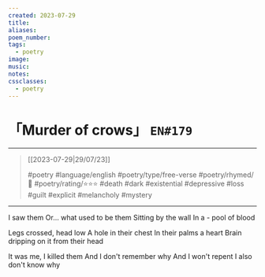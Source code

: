```yaml
---
created: 2023-07-29
title:
aliases:
poem_number:
tags:
  - poetry
image:
music:
notes:
cssclasses:
  - poetry
---
```

# 「Murder of crows」 `EN#179`

---

> [[2023-07-29|29/07/23]]
> 
> #poetry 
> #language/english 
> #poetry/type/free-verse 
> #poetry/rhymed/🔴 
> #poetry/rating/⭐⭐⭐ 
> #death #dark #existential #depressive #loss #guilt #explicit #melancholy #mystery 

---

I saw them
Or... what used to be them
Sitting by the wall
In a - pool of blood

Legs crossed, head low
A hole in their chest
In their palms a heart
Brain dripping on it from their head

It was me, I killed them
And I don't remember why
And I won't repent
I also don't know why
